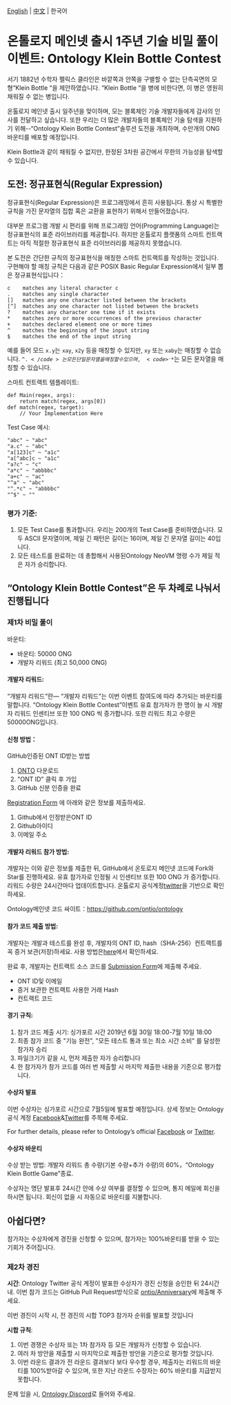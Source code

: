 [English](README.md) | [中文](README_CN.md) | 한국어

# 온톨로지 메인넷 출시 1주년 기술 비밀 풀이 이벤트: Ontology Klein Bottle Contest

서기 1882년 수학자 펠릭스 클라인은 바깥쪽과 안쪽을 구별할 수 없는 단측곡면의 모형“Klein Bottle “을 제안하였습니다. “Klein Bottle “을 병에 비한다면, 이 병은 영원히 채워질 수 없는 병입니다.

온톨로지 메인넷 출시 일주년을 맞이하며, 모는 블록체인 기술 개발자들에게 감사의 인사를 전달하고 싶습니다. 또한 우리는 더 많은 개발자들의 블록체인 기술 탐색을 지원하기 위해--“Ontology Klein Bottle Contest”솔루션 도전을 개최하며, 수만개의 ONG바운티를 배포할 예정입니다.

Klein Bottle과 같이 채워질 수 없지만, 한정된 3차원 공간에서 무한의 가능성을 탐색할 수 있습니다.

## 도전: 정규표현식(Regular Expression)

정규표현식(Regular Expression)은 프로그래밍에서 흔히 사용됩니다. 통상 시 특별한 규칙을 가진 문자열의 집합 혹은 교환을 표현하기 위해서 만들어졌습니다.

대부분 프로그램 개발 시 편리를 위해 프로그래밍 언어(Programming Language)는 정규표현식의 표준 라이브러리를 제공합니다. 하지만 온톨로지 플랫폼의 스마트 컨트랙트는 아직 적절한 정규표현식 표준 라이브러리를 제공하지 못했습니다.

본 도전은 간단한 규칙의 정규표현식을 매칭한 스마트 컨트랙트를 작성하는 것입니다. 구현해야 할 매칭 규칙은 다음과 같은 POSIX Basic Regular Expression에서 일부 뽑은 정규표현식입니다：

```
c    matches any literal character c
.    matches any single character
[]   matches any one character listed between the brackets
[^]  matches any one character not listed between the brackets
?    matches any character one time if it exists
*    matches zero or more occurrences of the previous character
+    matches declared element one or more times
^    matches the beginning of the input string
$    matches the end of the input string
```

예를 들어 모드 <code>x.y</code>는 <code>xay</code>, <code>x2y</code> 등을 매칭할 수 있지만, <code>xy</code> 또는 <code>xaby</code>는 매칭할 수 없습니다.  <code>^.$</code>는 모든 단일 문자열을 매칭할 수 있으며, <code>^.*$</code>는 모든 문자열을 매칭할 수 있습니다.

스마트 컨트랙트 템플레이트:

```
def Main(regex, args):
    return match(regex, args[0])
def match(regex, target):
    // Your Implementation Here
```

Test Case 예시:

```
"abc" ~ "abc"
"a.c" ~ "abc"
"a[123]c" ~ "a1c"
"a[^abc]c ~ "a1c"
"a?c" ~ "c"
"a*c" ~ "abbbbc"
"a+c" ~ "ac"
"^a" ~ "abc"
"^.*c" ~ "abbbbc"
"^$" ~ ""
```

### 평가 기준:

1. 모든 Test Case를 통과합니다. 우리는 200개의 Test Case를 준비하였습니다. 모두 ASCII 문자열이며, 제일 긴 패턴은 길이는 16이며, 제일 긴 문자열 길이는 40입니다.
2. 모든 테스트를 완료하는 데 총합해서 사용된Ontology NeoVM 명령 수가 제일 적은 자가 승리합니다.


## “Ontology Klein Bottle Contest”은 두 차례로 나눠서 진행됩니다

### 제1차    비밀 풀이

바운티:

* 바운티: 50000 ONG
* 개발자 리워드 (최고 50,000 ONG)

#### 개발자 리워드:
“개발자 리워드”란— “개발자 리워드”는 이번 이벤트 참여도에 따라 추가되는 바운티를 말합니다. “Ontology Klein Bottle Contest”이벤트 유효 참가자가 한 명이 늘 시 개발자 리워드 인센티브 또한 100 ONG 씩 증가합니다. 또한 리워드 최고 수량은 50000ONG입니다.

#### 신청 방법：

GitHub인증된 ONT ID받는 방법

1. [ONTO](https://onto.app/) 다운로드
2. "ONT ID" 클릭 후 가입
3. GitHub 신분 인증을 완료

[Registration Form](http://bit.ly/2Jf02AE) 에 아래와 같은 정보를 제출하세요.

1. Github에서 인정받은ONT ID
2. Github아이디
3. 이메일 주소

#### 개발자 리워드 참가 방법:

개발자는 이와 같은 정보를 제출한 뒤, GitHub에서 온토로지 메인넷 코드에 Fork와Star를 진행하세요. 유효 참가자로 인정될 시 인센티브 또한 100 ONG 가 증가합니다. 리워드 수량은 24시간마다 업데이트합니다. 온톨로지 공식계정[twitter](https://twitter.com/OntologyNetwork)을 기반으로 확인하세요.

Ontology메인넷 코드 싸이트：https://github.com/ontio/ontology

####  참가 코드 제출 방법:
개발자는 개발과 테스트를 완성 후, 개발자의 ONT ID, hash（SHA-256）컨트랙트를 꼭 증거 보관(저장)하세요. 사용 방법은[here](register_tool/README.md)에서 확인하세요.

완료 후, 개발자는 컨트랙트 소스 코드를 [Submission Form](http://bit.ly/2XuH0Qb)에 제출해 주세요. 

* ONT ID및 이메일
* 증거 보관한 컨트랙트 사용한 거래 Hash
* 컨트랙트 코드

#### 경기 규칙:

1. 참가 코드 제출 시기: 싱가포르 시간 2019년 6월 30일 18:00-7월 10일 18:00
2. 최종 참가 코드 중 "기능 완전", "모든 테스트 통과 또는 최소 시간 소비" 를 달성한 참가자 승리
3. 파일크기가 같을 시, 먼저 제출한 자가 승리합니다
4. 한 참가자가 참가 코드를 여러 번 제출할 시 마지막 제출한 내용을 기준으로 평가합니다.

#### 수상자 발표
이번 수상자는 싱가포르 시간으로 7월5일에 발표할 예정입니다. 상세 정보는 Ontology 공식 계정 [Facebook](https://www.facebook.com/ONTnetwork/)&[Twitter](https://twitter.com/OntologyNetwork)를 주목해 주세요. 

For further details, please refer to Ontology’s official [Facebook](https://www.facebook.com/ONTnetwork/) or [Twitter](https://twitter.com/OntologyNetwork).


#### 수상자 바운티

수상 받는 방법: 개발자 리워드 총 수량(기본 수량+추가 수량)의 60%，“Ontology Klein Bottle Game”종료.

수상자는 명단 발표후 24시간 안에 수상 여부를 결정할 수 있으며, 통지 메일에 회신을 하시면 됩니다. 회신이 없을 시 자동으로 바운티를 지불합니다.

## 아쉽다면?

참가자는 수상자에게 경진을 신청할 수 있으며, 참가자는 100%바운티를 받을 수 있는 기회가 주어집니다.

### 제2차   경진

**시간**: Ontology Twitter 공식 계정이 발표한 수상자가 경진 신청을 승인한 뒤 24시간 내.
이번 참가 코드는 GitHub Pull Request방식으로 [ontio/Anniversary](https://github.com/ontio/Anniversary)에 제출해 주세요.

이번 경진이 시작 시, 전 경진의 시합 TOP3 참가자 순위를 발표할 것입니다

**시합 규칙**:

1. 이번 경쟁은 수상자 또는 1차 참가자 등 모든 개발자가 신청할 수 있습니다. 
2. 여러 차 방안을 제출할 시 마지막으로 제출한 방안을 기준으로 평가할
   것입니다. 
3. 이번 라운드 결과가 전 라운드 결과보다 보다 우수할 경우, 제출자는 리워드의 바운티를 100%받아갈 수 있으며, 또한 지난 라운드 수장자는 60% 바운티를 지급받지 못합니다.

문제 있을 시, [Ontology Discord](https://discord.gg/4TQujHj)로 들어와 주세요.

